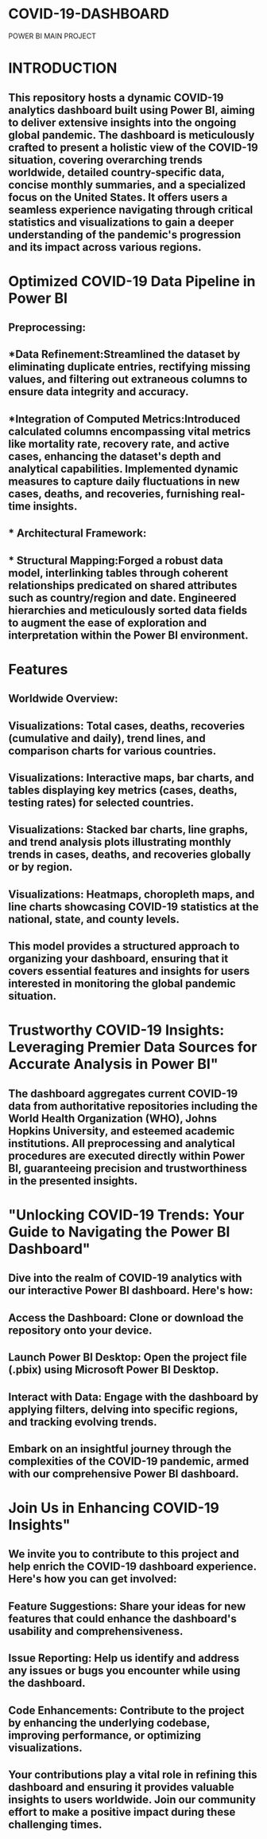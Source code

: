 # COVID-19-DASHBOARD
POWER BI MAIN PROJECT

# INTRODUCTION

## This repository hosts a dynamic COVID-19 analytics dashboard built using Power BI, aiming to deliver extensive insights into the ongoing global pandemic. The dashboard is meticulously crafted to present a holistic view of the COVID-19 situation, covering overarching trends worldwide, detailed country-specific data, concise monthly summaries, and a specialized focus on the United States. It offers users a seamless experience navigating through critical statistics and visualizations to gain a deeper understanding of the pandemic's progression and its impact across various regions.

# Optimized COVID-19 Data Pipeline in Power BI

## Preprocessing:

## *Data Refinement:Streamlined the dataset by eliminating duplicate entries, rectifying missing values, and filtering out extraneous columns to ensure data integrity and accuracy.

 ## *Integration of Computed Metrics:Introduced calculated columns encompassing vital metrics like mortality rate, recovery rate, and active cases, enhancing the dataset's depth and analytical capabilities. Implemented dynamic measures to capture daily fluctuations in new cases, deaths, and recoveries, furnishing real-time insights.

## * Architectural Framework:

## * Structural Mapping:Forged a robust data model, interlinking tables through coherent relationships predicated on shared attributes such as country/region and date. Engineered hierarchies and meticulously sorted data fields to augment the ease of exploration and interpretation within the Power BI environment.

# Features

## Worldwide Overview:

## Visualizations: Total cases, deaths, recoveries (cumulative and daily), trend lines, and comparison charts for various countries.


## Visualizations: Interactive maps, bar charts, and tables displaying key metrics (cases, deaths, testing rates) for selected countries.

## Visualizations: Stacked bar charts, line graphs, and trend analysis plots illustrating monthly trends in cases, deaths, and recoveries globally or by region.

## Visualizations: Heatmaps, choropleth maps, and line charts showcasing COVID-19 statistics at the national, state, and county levels.
## This model provides a structured approach to organizing your dashboard, ensuring that it covers essential features and insights for users interested in monitoring the global pandemic situation.

# Trustworthy COVID-19 Insights: Leveraging Premier Data Sources for Accurate Analysis in Power BI"

## The dashboard aggregates current COVID-19 data from authoritative repositories including the World Health Organization (WHO), Johns Hopkins University, and esteemed academic institutions. All preprocessing and analytical procedures are executed directly within Power BI, guaranteeing precision and trustworthiness in the presented insights.


# "Unlocking COVID-19 Trends: Your Guide to Navigating the Power BI Dashboard"
  ## Dive into the realm of COVID-19 analytics with our interactive Power BI dashboard. Here's how:

## Access the Dashboard: Clone or download the repository onto your device.

## Launch Power BI Desktop: Open the project file (.pbix) using Microsoft Power BI Desktop.

## Interact with Data: Engage with the dashboard by applying filters, delving into specific regions, and tracking evolving trends.

## Embark on an insightful journey through the complexities of the COVID-19 pandemic, armed with our comprehensive Power BI dashboard.


# Join Us in Enhancing COVID-19 Insights"

## We invite you to contribute to this project and help enrich the COVID-19 dashboard experience. Here's how you can get involved:

## Feature Suggestions: Share your ideas for new features that could enhance the dashboard's usability and comprehensiveness.

## Issue Reporting: Help us identify and address any issues or bugs you encounter while using the dashboard.

## Code Enhancements: Contribute to the project by enhancing the underlying codebase, improving performance, or optimizing visualizations.

## Your contributions play a vital role in refining this dashboard and ensuring it provides valuable insights to users worldwide. Join our community effort to make a positive impact during these challenging times.








